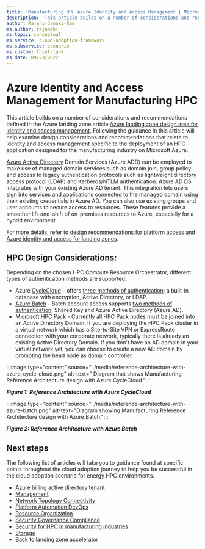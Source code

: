 ```yaml
---
title: 'Manufacturing HPC Azure Identity and Access Management | Microsoft Docs'
description: 'This article builds on a number of considerations and recommendations defined in the Azure landing zone article Azure landing zone design area for identity and access management in manufacturing environments.'
author: Rajani-Janaki-Ram
ms.author: rajanaki
ms.topic: conceptual
ms.service: cloud-adoption-framework
ms.subservice: scenario
ms.custom: think-tank
ms.date: 09/23/2022
---
```


# Azure Identity and Access Management for Manufacturing HPC

This article builds on a number of considerations and recommendations defined in the Azure landing zone article [Azure landing zone design area for identity and access management](/azure/cloud-adoption-framework/ready/landing-zone/design-area/identity-access). Following the guidance in this article will help examine design considerations and recommendations that relate to identity and access management specific to the deployment of an HPC application designed for the manufacturing industry on Microsoft Azure.

[Azure Active Directory](/azure/active-directory-domain-services/overview) Domain Services (Azure ADD) can be employed to make use of managed domain services such as domain join, group policy and access to legacy authentication protocols such as lightweight directory access protocol (LDAP) and Kerberos/NTLM authentication. Azure AD DS integrates with your existing Azure AD tenant. This integration lets users sign into services and applications connected to the managed domain using their existing credentials in Azure AD. You can also use existing groups and user accounts to secure access to resources. These features provide a smoother lift-and-shift of on-premises resources to Azure, especially for a hybrid environment.

For more details, refer to [design recommendations for platform access](/azure/cloud-adoption-framework/ready/landing-zone/design-area/identity-access-platform-access#design-recommendations-for-platform-access) and [Azure identity and access for landing zones](/azure/cloud-adoption-framework/ready/landing-zone/design-area/identity-access-landing-zones).

## HPC Design Considerations:

Depending on the chosen HPC Compute Resource Orchestrator, different types of authentication methods are supported:

 - Azure [CycleCloud](/azure/cyclecloud/overview?view=cyclecloud-8&preserve-view=true) – offers [three methods of authentication](/azure/cyclecloud/how-to/user-authentication?view=cyclecloud-8&preserve-view=true): a built-in database with encryption, Active Directory, or LDAP.
 - [Azure Batch](/azure/batch/batch-technical-overview) - Batch account access supports [two methods of authentication](/azure/batch/security-best-practices): Shared Key and Azure Active Directory (Azure AD).
 - Microsoft [HPC Pack](/azure/cyclecloud/hpcpack?view=cyclecloud-8&preserve-view=true) - Currently all HPC Pack nodes must be joined into an Active Directory Domain. If you are deploying the HPC Pack cluster in a virtual network which has a Site-to-Site VPN or ExpressRoute connection with your corporate network, typically there is already an existing Active Directory Domain. If you don't have an AD domain in your virtual network yet, you can choose to create a new AD domain by promoting the head node as domain controller.



:::image type="content" source="../media/reference-architecture-with-azure-cycle-cloud.png" alt-text=" Diagram that shows Manufacturing Reference Architecture design with Azure CycleCloud.":::

***Figure 1: Reference Architecture with Azure CycleCloud***

:::image type="content" source="../media/reference-architecture-with-azure-batch.png" alt-text="Diagram showing Manufacturing Reference Architecture design with Azure Batch.":::

***Figure 2: Reference Architecture with Azure Batch***

## Next steps
The following list of articles will take you to guidance found at specific points throughout the cloud adoption journey to help you be successful in the cloud adoption scenario for energy HPC environments.
- [Azure billing active directory tenant](./azure-billing-active-directory-tenant.md)
- [Management](./management.md)
- [Network Topology Connectivity](./network-topology-connectivity.md)
- [Platform Automation DevOps](./platform-automation-devops.md)
- [Resource Organization](./resource-organization.md)
- [Security Governance Compliance](./security-governance-compliance.md)
- [Security for HPC in manufacturing industries](./security.md)
- [Storage](./storage.md)
- Back to [landing zone accelerator](../azure-hpc-landing-zone-accelerator.md)
